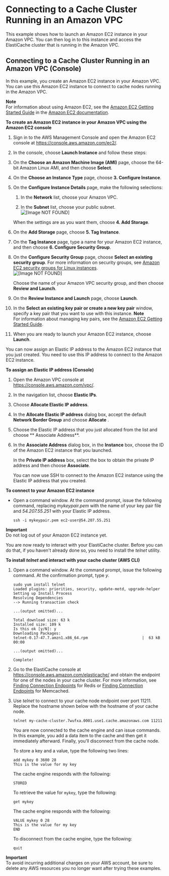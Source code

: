 # Connecting to a Cache Cluster Running in an Amazon VPC<a name="VPCs.Connecting"></a>

This example shows how to launch an Amazon EC2 instance in your Amazon VPC\. You can then log in to this instance and access the ElastiCache cluster that is running in the Amazon VPC\.

## Connecting to a Cache Cluster Running in an Amazon VPC \(Console\)<a name="VPCs.Connecting.CON"></a>

In this example, you create an Amazon EC2 instance in your Amazon VPC\. You can use this Amazon EC2 instance to connect to cache nodes running in the Amazon VPC\.

**Note**  
For information about using Amazon EC2, see the [Amazon EC2 Getting Started Guide](https://docs.aws.amazon.com/AWSEC2/latest/GettingStartedGuide/) in the [Amazon EC2 documentation](https://aws.amazon.com/documentation/ec2/)\.

**To create an Amazon EC2 instance in your Amazon VPC using the Amazon EC2 console**

1. Sign in to the AWS Management Console and open the Amazon EC2 console at [https://console\.aws\.amazon\.com/ec2/](https://console.aws.amazon.com/ec2/)\.

1. In the console, choose **Launch Instance** and follow these steps:

1. On the **Choose an Amazon Machine Image \(AMI\)** page, choose the 64\-bit Amazon Linux AMI, and then choose **Select**\.

1. On the **Choose an Instance Type** page, choose **3\. Configure Instance**\.

1. On the **Configure Instance Details** page, make the following selections:

   1. In the **Network** list, choose your Amazon VPC\.

   1. In the **Subnet** list, choose your public subnet\.  
![\[Image NOT FOUND\]](http://docs.aws.amazon.com/AmazonElastiCache/latest/mem-ug/images/vpc-05.png)

   When the settings are as you want them, choose **4\. Add Storage**\.

1. On the **Add Storage** page, choose **5\. Tag Instance**\.

1. On the **Tag Instance** page, type a name for your Amazon EC2 instance, and then choose **6\. Configure Security Group**\.

1. On the **Configure Security Group** page, choose **Select an existing security group**\. For more information on security groups, see [Amazon EC2 security groups for Linux instances](https://docs.aws.amazon.com/AWSEC2/latest/UserGuide/ec2-security-groups.html)\.   
![\[Image NOT FOUND\]](http://docs.aws.amazon.com/AmazonElastiCache/latest/mem-ug/images/vpc-06.png)

   Choose the name of your Amazon VPC security group, and then choose **Review and Launch**\.

1. On the **Review Instance and Launch** page, choose **Launch**\.

1. In the **Select an existing key pair or create a new key pair** window, specify a key pair that you want to use with this instance\.
**Note**  
For information about managing key pairs, see the [Amazon EC2 Getting Started Guide](https://docs.aws.amazon.com/AWSEC2/latest/GettingStartedGuide/)\.

1. When you are ready to launch your Amazon EC2 instance, choose **Launch**\.

You can now assign an Elastic IP address to the Amazon EC2 instance that you just created\. You need to use this IP address to connect to the Amazon EC2 instance\.

**To assign an Elastic IP address \(Console\)**

1. Open the Amazon VPC console at [https://console\.aws\.amazon\.com/vpc/](https://console.aws.amazon.com/vpc/)\.

1. In the navigation list, choose **Elastic IPs**\.

1. Choose **Allocate Elastic IP address**\.

1. In the **Allocate Elastic IP address** dialog box, accept the default **Network Border Group** and choose **Allocate** \.

1. Choose the Elastic IP address that you just allocated from the list and choose ** Associate Address**\.

1. In the **Associate Address** dialog box, in the **Instance** box, choose the ID of the Amazon EC2 instance that you launched\.

   In the **Private IP address** box, select the box to obtain the private IP address and then choose **Associate**\.

   You can now use SSH to connect to the Amazon EC2 instance using the Elastic IP address that you created\.

**To connect to your Amazon EC2 instance**
+ Open a command window\. At the command prompt, issue the following command, replacing *mykeypair\.pem* with the name of your key pair file and *54\.207\.55\.251* with your Elastic IP address\.

  ```
  ssh -i mykeypair.pem ec2-user@54.207.55.251 
  ```
**Important**  
Do not log out of your Amazon EC2 instance yet\.

You are now ready to interact with your ElastiCache cluster\. Before you can do that, if you haven't already done so, you need to install the *telnet* utility\.

**To install *telnet* and interact with your cache cluster \(AWS CLI\)**

1. Open a command window\. At the command prompt, issue the following command\. At the confirmation prompt, type *y*\.

   ```
   sudo yum install telnet
   Loaded plugins: priorities, security, update-motd, upgrade-helper
   Setting up Install Process
   Resolving Dependencies
   --> Running transaction check
   
   ...(output omitted)...
   
   Total download size: 63 k
   Installed size: 109 k
   Is this ok [y/N]: y
   Downloading Packages:
   telnet-0.17-47.7.amzn1.x86_64.rpm                        |  63 kB     00:00  
   
   ...(output omitted)...
   
   Complete!
   ```

1. Go to the ElastiCache console at [https://console\.aws\.amazon\.com/elasticache/](https://console.aws.amazon.com/elasticache/) and obtain the endpoint for one of the nodes in your cache cluster\. For more information, see [Finding Connection Endpoints](https://docs.aws.amazon.com/AmazonElastiCache/latest/red-ug/Endpoints.html) for Redis or [Finding Connection Endpoints](https://docs.aws.amazon.com/AmazonElastiCache/latest/mem-ug/Endpoints.html) for Memcached\.

1. Use *telnet* to connect to your cache node endpoint over port 11211\. Replace the hostname shown below with the hostname of your cache node\.

   ```
   telnet my-cache-cluster.7wufxa.0001.use1.cache.amazonaws.com 11211
   ```

   You are now connected to the cache engine and can issue commands\. In this example, you add a data item to the cache and then get it immediately afterward\. Finally, you'll disconnect from the cache node\.

   To store a key and a value, type the following two lines: 

   ```
   add mykey 0 3600 28
   This is the value for my key
   ```

   The cache engine responds with the following:

   ```
   STORED
   ```

   To retrieve the value for `mykey`, type the following:

   ```
   get mykey
   ```

   The cache engine responds with the following:

   ```
   VALUE mykey 0 28
   This is the value for my key
   END
   ```

   To disconnect from the cache engine, type the following:

   ```
   quit
   ```

**Important**  
To avoid incurring additional charges on your AWS account, be sure to delete any AWS resources you no longer want after trying these examples\.